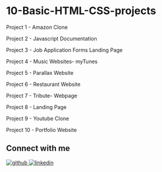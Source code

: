 # 10-Basic-HTML-CSS-projects


Project 1 - Amazon Clone

Project 2 - Javascript Documentation

Project 3 - Job Application Forms  Landing Page 

Project 4 - Music Websites- myTunes

Project 5 - Parallax Website    

Project 6 -  Restaurant Website

Project 7 - Tribute- Webpage

Project 8 - Landing Page

Project 9 - Youtube Clone

Project 10 - Portfolio Website

## Connect with me

<a href="https://github.com/meghachhapre" target="_blank">
<img src=https://img.shields.io/badge/github-%2324292e.svg?&style=for-the-badge&logo=github&logoColor=white alt=github style="margin-bottom: 5px;" />
</a>
<a href="https://linkedin.com/in/meghachhapre" target="_blank">
<img src=https://img.shields.io/badge/linkedin-%231E77B5.svg?&style=for-the-badge&logo=linkedin&logoColor=white alt=linkedin style="margin-bottom: 5px;" />
</a>  


